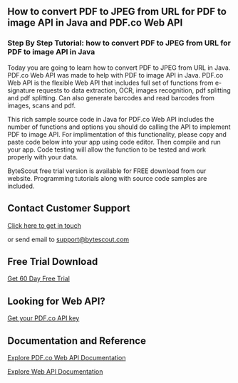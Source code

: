 ## How to convert PDF to JPEG from URL for PDF to image API in Java and PDF.co Web API

### Step By Step Tutorial: how to convert PDF to JPEG from URL for PDF to image API in Java

Today you are going to learn how to convert PDF to JPEG from URL in Java. PDF.co Web API was made to help with PDF to image API in Java. PDF.co Web API is the flexible Web API that includes full set of functions from e-signature requests to data extraction, OCR, images recognition, pdf splitting and pdf splitting. Can also generate barcodes and read barcodes from images, scans and pdf.

This rich sample source code in Java for PDF.co Web API includes the number of functions and options you should do calling the API to implement PDF to image API. For implimentation of this functionality, please copy and paste code below into your app using code editor. Then compile and run your app. Code testing will allow the function to be tested and work properly with your data.

ByteScout free trial version is available for FREE download from our website. Programming tutorials along with source code samples are included.

## Contact Customer Support

[Click here to get in touch](https://bytescout.zendesk.com/hc/en-us/requests/new?subject=PDF.co%20Web%20API%20Question)

or send email to [support@bytescout.com](mailto:support@bytescout.com?subject=PDF.co%20Web%20API%20Question) 

## Free Trial Download

[Get 60 Day Free Trial](https://bytescout.com/download/web-installer?utm_source=github-readme)

## Looking for Web API? 

[Get your PDF.co API key](https://pdf.co/documentation/api?utm_source=github-readme)

## Documentation and Reference

[Explore PDF.co Web API Documentation](https://bytescout.com/documentation/index.html?utm_source=github-readme)

[Explore Web API Documentation](https://pdf.co/documentation/api?utm_source=github-readme)